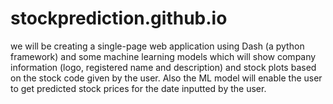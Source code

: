 # stockprediction.github.io
we will be creating a single-page web application using Dash (a python framework) and some machine learning models which will show company information (logo, registered name and description) and stock plots based on the stock code given by the user. 
Also the ML model will enable the user to get predicted stock prices for the date inputted by the user.
